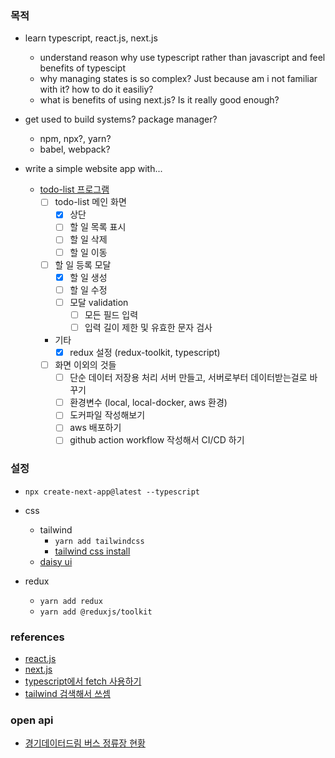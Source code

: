 ### 목적

- learn typescript, react.js, next.js

  - understand reason why use typescript rather than javascript and feel benefits of typescipt
  - why managing states is so complex? Just because am i not familiar with it? how to do it easiliy?
  - what is benefits of using next.js? Is it really good enough?

- get used to build systems? package manager?

  - npm, npx?, yarn?
  - babel, webpack?

- write a simple website app with...
  - [todo-list 프로그램](https://docs.google.com/presentation/d/163ZmA14C4OGB85QnlXMOo9vO9KFN3YzXYbTYPW7wngs/edit#slide=id.p4)
    - [ ] todo-list 메인 화면
      - [x] 상단
      - [ ] 할 일 목록 표시
      - [ ] 할 일 삭제
      - [ ] 할 일 이동
    - [ ] 할 일 등록 모달
      - [x] 할 일 생성
      - [ ] 할 일 수정
      - [ ] 모달 validation
        - [ ] 모든 필드 입력
        - [ ] 입력 길이 제한 및 유효한 문자 검사
    - 기타
      - [x] redux 설정 (redux-toolkit, typescript)
    - [ ] 화면 이외의 것들
      - [ ] 단순 데이터 저장용 처리 서버 만들고, 서버로부터 데이터받는걸로 바꾸기
      - [ ] 환경변수 (local, local-docker, aws 환경)
      - [ ] 도커파일 작성해보기
      - [ ] aws 배포하기
      - [ ] github action workflow 작성해서 CI/CD 하기

### 설정

- `npx create-next-app@latest --typescript`
- css

  - tailwind
    - `yarn add tailwindcss`
    - [tailwind css install](https://tailwindcss.com/docs/installation)
  - [daisy ui](https://daisyui.com/docs/install/)

- redux
  - `yarn add redux`
  - `yarn add @reduxjs/toolkit`

### references

- [react.js](https://react.dev/learn/describing-the-ui)
- [next.js](https://nextjs.org/docs/getting-started)
- [typescript에서 fetch 사용하기](https://www.newline.co/@bespoyasov/how-to-use-fetch-with-typescript--a81ac257)
- [tailwind 검색해서 쓰셈](https://tailwindcss.com/docs/font-size)

### open api

- [경기데이터드림 버스 정류장 현황](https://data.gg.go.kr/portal/data/service/selectServicePage.do?page=3&rows=10&sortColumn=VIEW_CNT&sortDirection=DESC&infId=GDKWAGWYRKJYIRVX110226832213&infSeq=1&order=3&srvCd=A)
